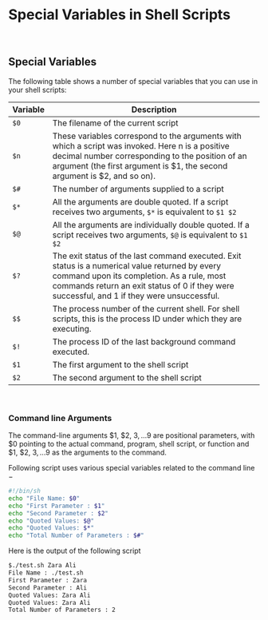 # Special Variables in Shell Scripts

<br>

## Special Variables

The following table shows a number of special variables that you can use in your shell scripts:

| Variable | Description                                                                                                                                                                                                                                 |
|----------|---------------------------------------------------------------------------------------------------------------------------------------------------------------------------------------------------------------------------------------------|
| `$0`     | The filename of the current script                                                                                                                                                                                                          |
| `$n`     | These variables correspond to the arguments with which a script was invoked. Here n is a positive decimal number corresponding to the position of an argument (the first argument is $1, the second argument is $2, and so on).             |
| `$#`     | The number of arguments supplied to a script                                                                                                                                                                                                |
| `$*`     | All the arguments are double quoted. If a script receives two arguments, `$*` is equivalent to `$1 $2`                                                                                                                                      |
| `$@`     | All the arguments are individually double quoted. If a script receives two arguments, `$@` is equivalent to `$1 $2`                                                                                                                         |
| `$?`     | The exit status of the last command executed. Exit status is a numerical value returned by every command upon its completion. As a rule, most commands return an exit status of 0 if they were successful, and 1 if they were unsuccessful. |
| `$$`     | The process number of the current shell. For shell scripts, this is the process ID under which they are executing.                                                                                                                          |
| `$!`     | The process ID of the last background command executed.                                                                                                                                                                                     |
| `$1`     | The first argument to the shell script                                                                                                                                                                                                      |
| `$2`     | The second argument to the shell script                                                                                                                                                                                                     |

<br>

### Command line Arguments

The command-line arguments $1, $2, $3, ...$9 are positional parameters, with $0 pointing to the actual command, program, shell script, or function and $1, $2, $3, ...$9 as the arguments to the command.

Following script uses various special variables related to the command line −

```bash
#!/bin/sh
echo "File Name: $0"
echo "First Parameter : $1"
echo "Second Parameter : $2"
echo "Quoted Values: $@"
echo "Quoted Values: $*"
echo "Total Number of Parameters : $#"
```

Here is the output of the following script

```bash
$./test.sh Zara Ali
File Name : ./test.sh
First Parameter : Zara
Second Parameter : Ali
Quoted Values: Zara Ali
Quoted Values: Zara Ali
Total Number of Parameters : 2
```

